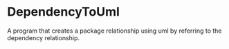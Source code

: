 # DependencyToUml
A program that creates a package relationship using uml by referring to the dependency relationship.
